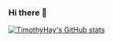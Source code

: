 ### Hi there 👋

<!--
**Timothyhay/Timothyhay** is a ✨ _special_ ✨ repository because its `README.md` (this file) appears on your GitHub profile.

Here are some ideas to get you started:

- 🔭 I’m currently working on ...
- 🌱 I’m currently learning ...
- 👯 I’m looking to collaborate on ...
- 🤔 I’m looking for help with ...
- 💬 Ask me about ...
- 📫 How to reach me: ...
- 😄 Pronouns: ...
- ⚡ Fun fact: ...
-->

[![TimothyHay's GitHub stats](https://github-readme-stats.vercel.app/api?username=timothyhay)](https://github.com/anuraghazra/github-readme-stats)
